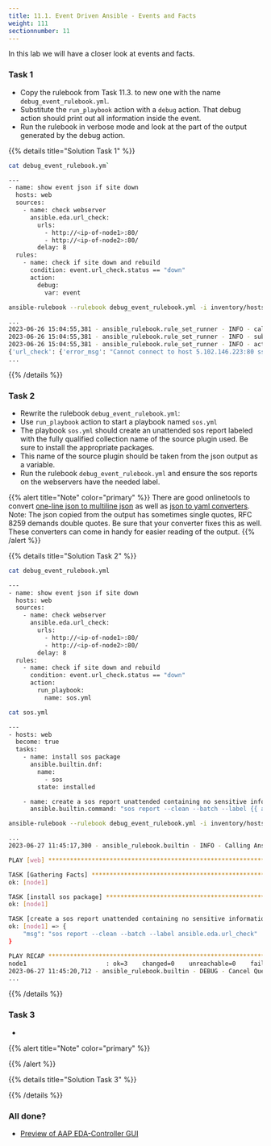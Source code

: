 ```yaml
---
title: 11.1. Event Driven Ansible - Events and Facts
weight: 111
sectionnumber: 11
---
```


In this lab we will have a closer look at events and facts.

### Task 1

* Copy the rulebook from Task 11.3. to new one with the name `debug_event_rulebook.yml`.
* Substitute the `run_playbook` action with a `debug` action.
That debug action should print out all information inside the event.
* Run the rulebook in verbose mode and look at the part of the output generated by the debug action.

{{% details title="Solution Task 1" %}}
```bash
cat debug_event_rulebook.ym`
```
```bash
---
- name: show event json if site down
  hosts: web
  sources:
    - name: check webserver
      ansible.eda.url_check:
        urls:
          - http://<ip-of-node1>:80/
          - http://<ip-of-node2>:80/
        delay: 8
  rules:
    - name: check if site down and rebuild
      condition: event.url_check.status == "down"
      action:
        debug:
          var: event
```

```bash
ansible-rulebook --rulebook debug_event_rulebook.yml -i inventory/hosts -vv
```
```bash
...
2023-06-26 15:04:55,381 - ansible_rulebook.rule_set_runner - INFO - call_action debug
2023-06-26 15:04:55,381 - ansible_rulebook.rule_set_runner - INFO - substitute_variables [{'var': 'event'}] [{'event': {'url_check': {'error_msg': "Cannot connect to host 5.102.146.223:80 ssl:default [Connect call failed ('5.102.146.223', 80)]", 'url': 'http://5.102.146.223/', 'status': 'down'}, 'meta': {'received_at': '2023-06-26T13:04:55.379428Z', 'source': {'name': 'check webserver', 'type': 'ansible.eda.url_check'}, 'uuid': '6710f9a8-c489-4699-a804-8e796855e290'}}}]
2023-06-26 15:04:55,381 - ansible_rulebook.rule_set_runner - INFO - action args: {'var': 'event'}
{'url_check': {'error_msg': "Cannot connect to host 5.102.146.223:80 ssl:default [Connect call failed ('5.102.146.223', 80)]", 'url': 'http://5.102.146.223/', 'status': 'down'}, 'meta': {'received_at': '2023-06-26T13:04:55.379428Z', 'source': {'name': 'check webserver', 'type': 'ansible.eda.url_check'}, 'uuid': '6710f9a8-c489-4699-a804-8e796855e290'}}
...
```
{{% /details %}}

### Task 2

* Rewrite the rulebook `debug_event_rulebook.yml`:
* Use `run_playbook` action to start a playbook named `sos.yml`
* The playbook `sos.yml` should create an unattended sos report labeled with the fully qualified collection name of the source plugin used. Be sure to install the appropriate packages.
* This name of the source plugin should be taken from the json output as a variable.
* Run the rulebook `debug_event_rulebook.yml` and ensure the sos reports on the webservers have the needed label.


{{% alert title="Note" color="primary" %}}
There are good onlinetools to convert [one-line json to multiline json](https://jsonformatter.curiousconcept.com) as well as [json to yaml converters](https://jsonformatter.org/json-to-yaml). Note: The json copied from the output has sometimes single quotes, RFC 8259 demands double quotes. Be sure that your converter fixes this as well. These converters can come in handy for easier reading of the output.
{{% /alert %}}

{{% details title="Solution Task 2" %}}
```bash
cat debug_event_rulebook.yml
```
```bash
---
- name: show event json if site down
  hosts: web
  sources:
    - name: check webserver
      ansible.eda.url_check:
        urls:
          - http://<ip-of-node1>:80/
          - http://<ip-of-node2>:80/
        delay: 8
  rules:
    - name: check if site down and rebuild
      condition: event.url_check.status == "down"
      action:
        run_playbook:
          name: sos.yml
```

```bash
cat sos.yml
```
```bash
---
- hosts: web
  become: true
  tasks:
    - name: install sos package
      ansible.builtin.dnf:
        name:
          - sos
        state: installed

    - name: create a sos report unattended containing no sensitive information
      ansible.builtin.command: "sos report --clean --batch --label {{ ansible_eda.event.meta.source.type }}"
```

```bash
ansible-rulebook --rulebook debug_event_rulebook.yml -i inventory/hosts -vv
```
```bash
...
2023-06-27 11:45:17,300 - ansible_rulebook.builtin - INFO - Calling Ansible runner

PLAY [web] *********************************************************************

TASK [Gathering Facts] *********************************************************
ok: [node1]

TASK [install sos package] *****************************************************
ok: [node1]

TASK [create a sos report unattended containing no sensitive information] ******
ok: [node1] => {
    "msg": "sos report --clean --batch --label ansible.eda.url_check"
}

PLAY RECAP *********************************************************************
node1                      : ok=3    changed=0    unreachable=0    failed=0    skipped=0    rescued=0    ignored=0   
2023-06-27 11:45:20,712 - ansible_rulebook.builtin - DEBUG - Cancel Queue reading task
...
```
{{% /details %}}

### Task 3

* 

{{% alert title="Note" color="primary" %}}

{{% /alert %}}

{{% details title="Solution Task 3" %}}

{{% /details %}}



### All done?

* [Preview of AAP EDA-Controller GUI](https://www.youtube.com/watch?v=7i_EzHyrKQc&t=178s)
